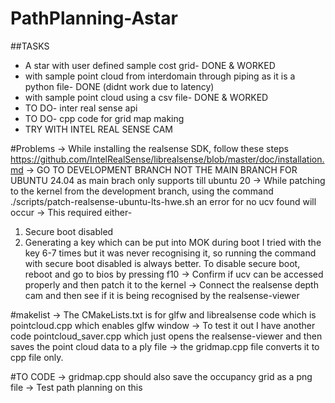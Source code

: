 # PathPlanning-Astar

##TASKS
- A star with user defined sample cost grid- DONE & WORKED
- with sample point cloud from interdomain through piping as it is a python file- DONE (didnt work due to latency)
- with sample point cloud using a csv file-  DONE & WORKED
- TO DO- inter real sense api
- TO DO- cpp code for grid map making
- TRY WITH INTEL REAL SENSE CAM

#Problems
-> While installing the realsense SDK, follow these steps https://github.com/IntelRealSense/librealsense/blob/master/doc/installation.md
-> GO TO DEVELOPMENT BRANCH NOT THE MAIN BRANCH FOR UBUNTU 24.04 as main brach only supports till ubuntu 20
-> While patching to the kernel from the development branch, using the command ./scripts/patch-realsense-ubuntu-lts-hwe.sh an error for no ucv found will occur
-> This required either-
   1. Secure boot disabled
   2. Generating a key which can be put into MOK during boot
I tried with the key 6-7 times but it was never recognising it, so running the command with secure boot disabled is always better.
To disable secure boot, reboot and go to bios by pressing f10
-> Confirm if ucv can be accessed properly and then patch it to the kernel
-> Connect the realsense depth cam and then see if it is being recognised by the realsense-viewer

#makelist
-> The CMakeLists.txt is for glfw and librealsense code which is pointcloud.cpp which enables glfw window
-> To test it out I have another code pointcloud_saver.cpp which just opens the realsense-viewer and then saves the point cloud data to a ply file 
-> the gridmap.cpp file converts it to cpp file only. 

#TO CODE
-> gridmap.cpp should also save the occupancy grid as a png file
-> Test path planning on this
